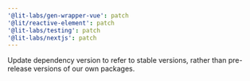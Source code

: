 ```yaml
---
'@lit-labs/gen-wrapper-vue': patch
'@lit/reactive-element': patch
'@lit-labs/testing': patch
'@lit-labs/nextjs': patch
---
```


Update dependency version to refer to stable versions, rather than pre-release versions of our own packages.
